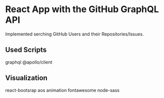 # React App with the GitHub GraphQL API

Implemented serching GitHub Users and their Repositories/Issues. 

## Used Scripts
graphql
@apollo/client

## Visualization
react-bootsrap
aos animation
fontawesome
node-sass


